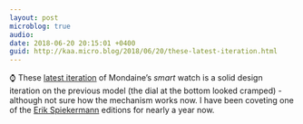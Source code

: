 ```yaml
---
layout: post
microblog: true
audio: 
date: 2018-06-20 20:15:01 +0400
guid: http://kaa.micro.blog/2018/06/20/these-latest-iteration.html
---
```

⌚ These [latest iteration](https://www.mondaine.com/watches/mondaine-helvetica/helvetica-1-smartwatch.html) of Mondaine’s _smart_ watch is a solid design iteration on the previous model (the dial at the bottom looked cramped) - although not sure how the mechanism works now. I have been coveting one of the [Erik Spiekermann](https://www.mondaine.com/watches/mondaine-helvetica/helvetica-spiekermann-edition.html) editions for nearly a year now.

